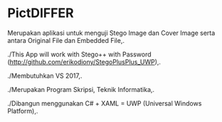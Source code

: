 # PictDIFFER

Merupakan aplikasi untuk menguji Stego Image dan Cover Image serta antara Original File dan Embedded File,.


./This App will work with Stego++ with Password (http://github.com/erikodiony/StegoPlusPlus_UWP),.

./Membutuhkan VS 2017,.

./Merupakan Program Skripsi, Teknik Informatika,.

./Dibangun menggunakan C# + XAML = UWP (Universal Windows Platform),.

